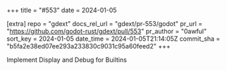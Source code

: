 +++
title = "#553"
date = 2024-01-05

[extra]
repo = "gdext"
docs_rel_url = "gdext/pr-553/godot"
pr_url = "https://github.com/godot-rust/gdext/pull/553"
pr_author = "0awful"
sort_key = 2024-01-05
date_time = 2024-01-05T21:14:05Z
commit_sha = "b5fa2e38ed07ee293a233830c9031c95a60feed2"
+++

Implement Display and Debug for Builtins
